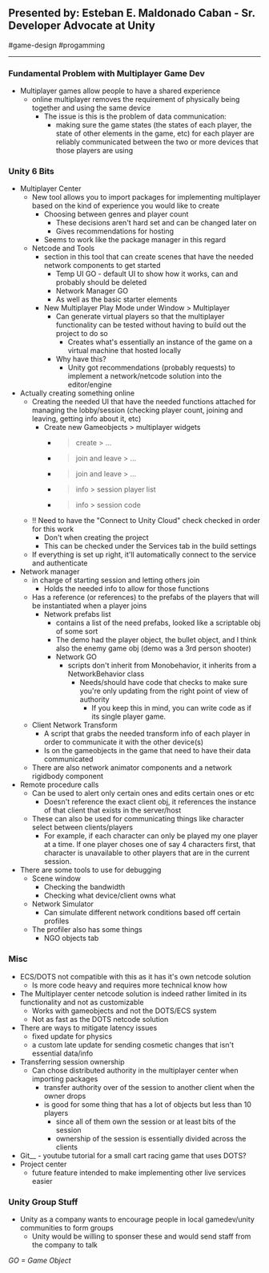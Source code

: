 ## Presented by: Esteban E. Maldonado Caban - Sr. Developer Advocate at Unity

#game-design  #progamming 

---

### Fundamental Problem with Multiplayer Game Dev
* Multiplayer games allow people to have a shared experience
	* online multiplayer removes the requirement of physically being together and using the same device
		* The issue is this is the problem of data communication: 
			* making sure the game states (the states of each player, the state of other elements in the game, etc) for each player are reliably communicated between the two or more devices that those players are using

### Unity 6 Bits
* Multiplayer Center 
	* New tool allows you to import packages for implementing multiplayer based on the kind of experience you would like to create
		* Choosing between genres and player count
			* These decisions aren't hard set and can be changed later on
			* Gives recommendations for hosting 
		* Seems to work like the package manager in this regard
	* Netcode and Tools
		* section in this tool that can create scenes that have the needed network components to get started
			* Temp UI GO - default UI to show how it works, can and probably should be deleted
			* Network Manager GO
			* As well as the basic starter elements 
		* New Multiplayer Play Mode under Window > Multiplayer
			* Can generate virtual players so that the multiplayer functionality can be tested without having to build out the project to do so
				* Creates what's essentially an instance of the game on a virtual machine that hosted locally
			* Why have this?
				* Unity got recommendations (probably requests) to implement a network/netcode solution into the editor/engine
* Actually creating something online
	* Creating the needed UI that have the needed functions attached for managing the lobby/session (checking player count, joining and leaving, getting info about it, etc)
		* Create new Gameobjects > multiplayer widgets 
			* > create > ...
			* > join and leave > ...
			* > join and leave > ...
			* > info > session player list
			* > info > session code
	* !! Need to have the "Connect to Unity Cloud" check checked in order for this work 
		* Don't when creating the project 
		* This can be checked under the Services tab in the build settings
	* If everything is set up right, it'll automatically connect to the service and authenticate 
* Network manager
	* in charge of starting session and letting others join
		* Holds the needed info to allow for those functions 
	* Has a reference (or references) to the prefabs of the players that will be instantiated when a player joins
		* Network prefabs list
			* contains a list of the need prefabs, looked like a scriptable obj of some sort
			* The demo had the player object, the bullet object, and I think also the enemy game obj (demo was a 3rd person shooter)
			* Network GO
				* scripts don't inherit from Monobehavior, it inherits from a NetworkBehavior class
					* Needs/should have code that checks to make sure you're only updating from the right point of view of authority
						* If you keep this in mind, you can write code as if its single player game.
	* Client Network Transform
		* A script that grabs the needed transform info of each player in order to communicate it with the other device(s)
		* Is on the gameobjects in the game that need to have their data communicated
	* There are also network animator components and a network rigidbody component
* Remote procedure calls
	* Can be used to alert only certain ones and edits certain ones or etc
		* Doesn't reference the exact client obj, it references the instance of that client that exists in the server/host 
	* These can also be used for communicating things like character select between clients/players
		* For example, if each character can only be played my one player at a time. If one player choses one of say 4 characters first, that character is unavailable to other players that are in the current session.
* There are some tools to use for debugging 
	* Scene window
		* Checking the bandwidth 
		* Checking what device/client owns what
	* Network Simulator 
		* Can simulate different network conditions based off certain profiles 
	* The profiler also has some things
		* NGO objects tab

### Misc 
* ECS/DOTS not compatible with this as it has it's own netcode solution
	* Is more code heavy and requires more technical know how
* The Multiplayer center netcode solution is indeed rather limited in its functionality and not as customizable
	* Works with gameobjects and not the DOTS/ECS system
	* Not as fast as the DOTS netcode solution
* There are ways to mitigate latency issues
	* fixed update for physics 
	* a custom late update for sending cosmetic changes that isn't essential data/info
* Transferring session ownership
	* Can chose distributed authority in the multiplayer center when importing packages
		* transfer authority over of the session to another client when the owner drops
		* is good for some thing that has a lot of objects but less than 10 players
			* since all of them own the session or at least bits of the session
			* ownership of the session is essentially divided across the clients 
* Git__ - youtube tutorial for a small cart racing game that uses DOTS?
* Project center 
	* future feature intended to make implementing other live services easier

### Unity Group Stuff
* Unity as a company wants to encourage people in local gamedev/unity communities to form groups 
	* Unity would be willing to sponser these and would send staff from the company to talk 


 *GO = Game Object*